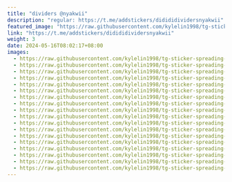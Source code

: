 ```yaml
---
title: "dividers @nyakwii"
description: "regular: https://t.me/addstickers/didididividersnyakwii"
featured_image: "https://raw.githubusercontent.com/kylelin1998/tg-sticker-spreading-worldwide-images/main/img/979a79cb-4a95-44c5-96cb-6ca39c1c0f84.jpg"
link: "https://t.me/addstickers/didididividersnyakwii"
weight: 3
date: 2024-05-16T08:02:17+08:00
images:
  - https://raw.githubusercontent.com/kylelin1998/tg-sticker-spreading-worldwide-images/main/img/979a79cb-4a95-44c5-96cb-6ca39c1c0f84.jpg
  - https://raw.githubusercontent.com/kylelin1998/tg-sticker-spreading-worldwide-images/main/img/9dac127d-fda0-4f17-b2cf-a64fdb241e05.jpg
  - https://raw.githubusercontent.com/kylelin1998/tg-sticker-spreading-worldwide-images/main/img/f8a293b1-ba3c-496c-9161-42912aeb4543.jpg
  - https://raw.githubusercontent.com/kylelin1998/tg-sticker-spreading-worldwide-images/main/img/6132eb99-e03f-46fc-8af1-2d4259f78f33.jpg
  - https://raw.githubusercontent.com/kylelin1998/tg-sticker-spreading-worldwide-images/main/img/0c6b30cb-9763-4d7d-8234-9c673c4cc22b.jpg
  - https://raw.githubusercontent.com/kylelin1998/tg-sticker-spreading-worldwide-images/main/img/e10a3789-226d-49ce-87d3-713f9a871a89.jpg
  - https://raw.githubusercontent.com/kylelin1998/tg-sticker-spreading-worldwide-images/main/img/52b59f7e-1ec0-4421-a475-16936b35a633.jpg
  - https://raw.githubusercontent.com/kylelin1998/tg-sticker-spreading-worldwide-images/main/img/29930427-424f-49ae-9b78-3d8120ed11bf.jpg
  - https://raw.githubusercontent.com/kylelin1998/tg-sticker-spreading-worldwide-images/main/img/0aed0e8e-639f-45ba-b44e-e25c01c8f190.jpg
  - https://raw.githubusercontent.com/kylelin1998/tg-sticker-spreading-worldwide-images/main/img/069afec7-161f-46d7-a88d-f8778de5a6ed.jpg
  - https://raw.githubusercontent.com/kylelin1998/tg-sticker-spreading-worldwide-images/main/img/e4686a23-8a57-4600-ab2f-723f08ded1ac.jpg
  - https://raw.githubusercontent.com/kylelin1998/tg-sticker-spreading-worldwide-images/main/img/44316da6-44c1-4d1b-8b63-0f30cb5b95e7.jpg
  - https://raw.githubusercontent.com/kylelin1998/tg-sticker-spreading-worldwide-images/main/img/8d2b0acc-ea9f-4248-ba13-6893b3ffdb06.jpg
  - https://raw.githubusercontent.com/kylelin1998/tg-sticker-spreading-worldwide-images/main/img/931c1adc-80ff-4d34-976f-442453db9444.jpg
  - https://raw.githubusercontent.com/kylelin1998/tg-sticker-spreading-worldwide-images/main/img/84ec9c68-daaf-49c8-ab59-091603e7d0b7.jpg
  - https://raw.githubusercontent.com/kylelin1998/tg-sticker-spreading-worldwide-images/main/img/9c64eebd-42e6-4054-afae-28870001727e.jpg
  - https://raw.githubusercontent.com/kylelin1998/tg-sticker-spreading-worldwide-images/main/img/4f2fe328-3192-4e59-94bc-a01c41f8617b.jpg
  - https://raw.githubusercontent.com/kylelin1998/tg-sticker-spreading-worldwide-images/main/img/9d26cf50-8a32-4c04-a8be-821747e27e35.jpg
---
```

